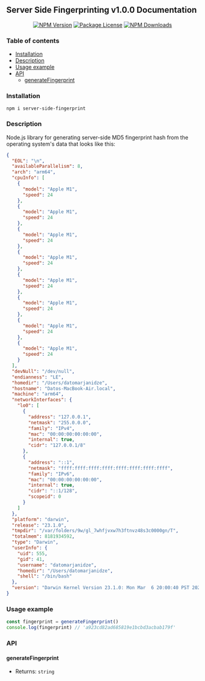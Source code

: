 ## Server Side Fingerprinting v1.0.0 Documentation

<p align="center">
  <a href="https://www.npmjs.com/package/server-side-fingerprint" target="_blank"><img src="https://img.shields.io/npm/v/server-side-fingerprint.svg" alt="NPM Version" /></a>
  <a href="https://www.npmjs.com/package/server-side-fingerprint" target="_blank"><img src="https://img.shields.io/npm/l/server-side-fingerprint.svg" alt="Package License" /></a>
  <a href="https://www.npmjs.com/package/server-side-fingerprint" target="_blank"><img src="https://img.shields.io/npm/dm/server-side-fingerprint.svg" alt="NPM Downloads" /></a>
</p>

### Table of contents

- [Installation](#Installation)
- [Description](#Description)
- [Usage example](#Usage-example)
- [API](#API)
  - [generateFingerprint](#generateFingerprint)

### Installation

```console
npm i server-side-fingerprint
```

### Description

Node.js library for generating server-side MD5 fingerprint hash from the
operating system's data that looks like this:

```json
{
  "EOL": "\n",
  "availableParallelism": 8,
  "arch": "arm64",
  "cpuInfo": [
    {
      "model": "Apple M1",
      "speed": 24
    },
    {
      "model": "Apple M1",
      "speed": 24
    },
    {
      "model": "Apple M1",
      "speed": 24
    },
    {
      "model": "Apple M1",
      "speed": 24
    },
    {
      "model": "Apple M1",
      "speed": 24
    },
    {
      "model": "Apple M1",
      "speed": 24
    },
    {
      "model": "Apple M1",
      "speed": 24
    },
    {
      "model": "Apple M1",
      "speed": 24
    }
  ],
  "devNull": "/dev/null",
  "endianness": "LE",
  "homedir": "/Users/datomarjanidze",
  "hostname": "Datos-MacBook-Air.local",
  "machine": "arm64",
  "networkInterfaces": {
    "lo0": [
      {
        "address": "127.0.0.1",
        "netmask": "255.0.0.0",
        "family": "IPv4",
        "mac": "00:00:00:00:00:00",
        "internal": true,
        "cidr": "127.0.0.1/8"
      },
      {
        "address": "::1",
        "netmask": "ffff:ffff:ffff:ffff:ffff:ffff:ffff:ffff",
        "family": "IPv6",
        "mac": "00:00:00:00:00:00",
        "internal": true,
        "cidr": "::1/128",
        "scopeid": 0
      }
    ]
  },
  "platform": "darwin",
  "release": "23.1.0",
  "tmpdir": "/var/folders/9w/gl_7whfjvxw7h3ftnvz48s3c0000gn/T",
  "totalmem": 8181934592,
  "type": "Darwin",
  "userInfo": {
    "uid": 555,
    "gid": 41,
    "username": "datomarjanidze",
    "homedir": "/Users/datomarjanidze",
    "shell": "/bin/bash"
  },
  "version": "Darwin Kernel Version 23.1.0: Mon Mar  6 20:00:40 PST 2023; root:xnu-8791.102.1~5/RELEASE_ARM64_T8103"
}
```

### Usage example

```ts
const fingerprint = generateFingerprint()
console.log(fingerprint) // 'a923cd82ad685819e1bcbd3acbab179f'
```

### API

#### generateFingerprint

- Returns: `string`

